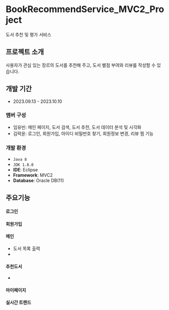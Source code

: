# BookRecommendService_MVC2_Project
도서 추천 및 평가 서비스


## 프로젝트 소개
사용자가 관심 있는 장르의 도서를 추천해 주고, 도서 별점 부여와 리뷰를 작성할 수 있습니다.

## 개발 기간
* 2023.09.13 - 2023.10.10

### 멤버 구성
  - 임유빈: 메인 페이지, 도서 검색, 도서 추천, 도서 데이터 분석 및 시각화
  - 김락윤: 로그인, 회원가입, 아이디 비밀번호 찾기, 회원정보 변경, 리뷰 찜 기능

### 개발 환경
  - `Java 8`
  - `JDK 1.8.0`
  - **IDE**: Eclipse
  - **Framework**: MVC2
  - **Database**: Oracle DB(11)

## 주요기능
#### 로그인

#### 회원가입

#### 메인
  - 도서 목록 출력
  - 
#### 추천도서
  - 
#### 마이페이지

#### 실시간 트렌드


